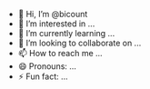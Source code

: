 - 👋 Hi, I’m @bicount
- 👀 I’m interested in ...
- 🌱 I’m currently learning ...
- 💞️ I’m looking to collaborate on ...
- 📫 How to reach me ...
- 😄 Pronouns: ...
- ⚡ Fun fact: ...

<!---
bicount/bicount is a ✨ special ✨ repository because its `README.md` (this file) appears on your GitHub profile.
You can click the Preview link to take a look at your changes.
--->
